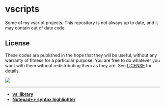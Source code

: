 # vscripts
Some of my vscript projects. This repository is not always up to date, and it may contain out of date code.

## License
These codes are published in the hope that they will be useful, without any warranty of fitness for a particular purpose. You are free to do whatever you want with them without redistributing them as they are. See [LICENSE](LICENSE) for details.

[![](http://hits.dwyl.com/samisalreadytaken/vscripts.svg)](https://hits.dwyl.com/samisalreadytaken/vscripts)

---

* [**vs_library**](https://github.com/samisalreadytaken/vs_library)
* [**Notepad++ syntax highlighter**](https://gist.github.com/samisalreadytaken/5bcf322332074f31545ccb6651b88f2d)
